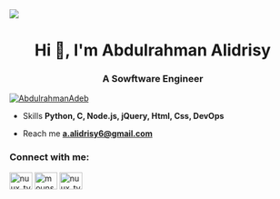 <div align="left">
  <img src="https://visitor-badge.laobi.icu/badge?page_id=maurodesouza.maurodesouza&"  />
</div>
<h1 align="center">Hi 👋, I'm Abdulrahman Alidrisy </h1>
<h3 align="center"> A Sowftware Engineer</h3>

<p align="left"> <a href="https://twitter.com/AbdulrahmanAdeb" target="blank"><img src="https://img.shields.io/twitter/follow/AbdulrahmanAdeb?logo=twitter&style=for-the-badge" alt="AbdulrahmanAdeb" /></a> </p>

- Skills **Python, C, Node.js, jQuery, Html, Css, DevOps**

-  Reach me **a.alidrisy6@gmail.com**

  
<h3 align="left">Connect with me:</h3>
<p align="left">
<a href="https://twitter.com/AbdulrahmanAdeb" target="blank"><img align="center" src="https://raw.githubusercontent.com/rahuldkjain/github-profile-readme-generator/master/src/images/icons/Social/twitter.svg" alt="nuux_tv" height="30" width="40" /></a>
<a href="https://www.linkedin.com/in/abdulrahman-alidrisy-7940b8271" target="blank"><img align="center" src="https://raw.githubusercontent.com/rahuldkjain/github-profile-readme-generator/master/src/images/icons/Social/linked-in-alt.svg" alt="mounssif-bouhlaoui-25934570x" height="30" width="40" /></a>
<a href="https://instagram.com/al.idr.isy" target="blank"><img align="center" src="https://raw.githubusercontent.com/rahuldkjain/github-profile-readme-generator/master/src/images/icons/Social/instagram.svg" alt="nuux_tv" height="30" width="40" /></a>
